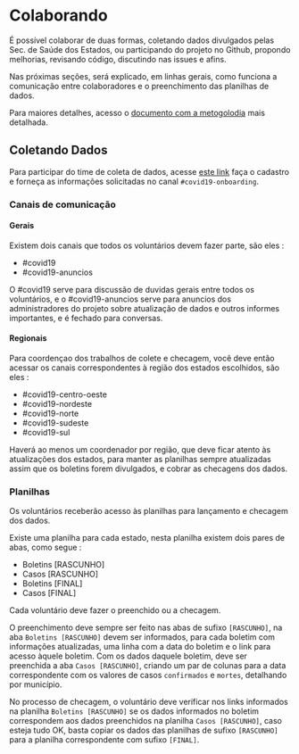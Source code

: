 # Colaborando

É possível colaborar de duas formas, coletando dados divulgados pelas Sec. de Saúde dos Estados, ou participando do projeto no Github, propondo melhorias, revisando código, discutindo nas issues e afins.

Nas próximas seções, será explicado, em linhas gerais, como funciona a comunicação entre colaboradores e o preenchimento das planilhas de dados.

Para maiores detalhes, acesso o [documento com a metogolodia](https://docs.google.com/document/d/1escumcbjS8inzAKvuXOQocMcQ8ZCqbyHU5X5hFrPpn4/edit?usp=sharing) mais detalhada.

## Coletando Dados

Para participar do time de coleta de dados, acesse [este link](https://bit.ly/covid19-br-help) faça o cadastro e forneça as informações solicitadas no canal `#covid19-onboarding`.

### Canais de comunicação

#### Gerais

Existem dois canais que todos os voluntários devem fazer parte, são eles :

- #covid19
- #covid19-anuncios

O #covid19 serve para discussão de duvidas gerais entre todos os voluntários, e o #covid19-anuncios serve para anuncios dos administradores do projeto sobre atualização de dados e outros informes importantes, e é fechado para conversas.

#### Regionais

Para coordençao dos trabalhos de colete e checagem, você deve então acessar os canais correspondentes à região dos estados escolhidos, são eles :

- #covid19-centro-oeste
- #covid19-nordeste
- #covid19-norte
- #covid19-sudeste
- #covid19-sul

Haverá ao menos um coordenador por região, que deve ficar atento às atualizações dos estados, para manter as planilhas sempre atualizadas assim que os boletins forem divulgados, e cobrar as checagens dos dados.

### Planilhas

Os voluntários receberão acesso às planilhas para lançamento e checagem dos dados.

Existe uma planilha para cada estado, nesta planilha existem dois pares de abas, como segue :

- Boletins [RASCUNHO]
- Casos [RASCUNHO]
- Boletins [FINAL]
- Casos [FINAL]

Cada voluntário deve fazer o preenchido ou a checagem.

O preenchimento deve sempre ser feito nas abas de sufixo `[RASCUNHO]`, na aba `Boletins [RASCUNHO]` devem ser informados, para cada boletim com informações atualizadas, uma linha com a data do boletim e o link para acesso àquele boletim. Com os dados daquele boletim, deve ser preenchida a aba `Casos [RASCUNHO]`, criando um par de colunas para a data correspondente com os valores de casos `confirmados` e `mortes`, detalhando por município.

No processo de checagem, o voluntário deve verificar nos links informados na planilha `Boletins [RASCUNHO]` se os dados informados no boletim correspondem aos dados preenchidos na planilha `Casos [RASCUNHO]`, caso esteja tudo OK, basta copiar os dados das planilhas de sufixo `[RASCUNHO]` para a planilha correspondente com sufixo `[FINAL]`.
